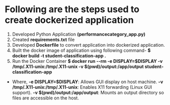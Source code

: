 # Following are the steps used to create dockerized application
1. Developed Python Application **(performancecategory_app.py)**
2. Created **requirements.txt** file
3. Developed **Dockerfile** to convert application into dockerized application.
4. Built the docker image of application using following command-
   **$ docker build -t student-classification-app .**
5.  Run the Docker Container
   **$ docker run --rm -e DISPLAY=$DISPLAY -v /tmp/.X11-unix:/tmp/.X11-unix -v $(pwd)/output:/app/output student-classification-app**
   - Where,
      **-e DISPLAY=$DISPLAY**: Allows GUI display on host machine.
      **-v /tmp/.X11-unix:/tmp/.X11-unix**: Enables X11 forwarding (Linux GUI support).
      **-v $(pwd)/output:/app/output**: Mounts an output directory so files are accessible on the host.
